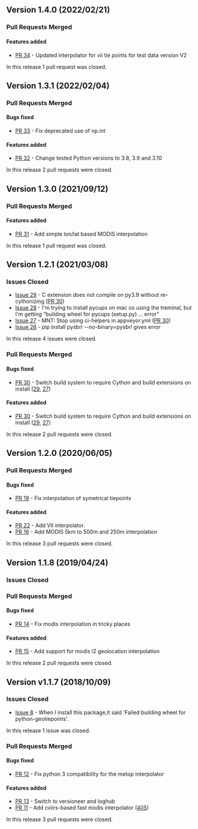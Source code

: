 ## Version 1.4.0 (2022/02/21)


### Pull Requests Merged

#### Features added

* [PR 34](https://github.com/pytroll/python-geotiepoints/pull/34) - Updated interpolator for vii tie points for test data version V2 

In this release 1 pull request was closed.


## Version 1.3.1 (2022/02/04)

### Pull Requests Merged

#### Bugs fixed

* [PR 33](https://github.com/pytroll/python-geotiepoints/pull/33) - Fix deprecated use of np.int

#### Features added

* [PR 32](https://github.com/pytroll/python-geotiepoints/pull/32) - Change tested Python versions to 3.8, 3.9 and 3.10

In this release 2 pull requests were closed.


## Version 1.3.0 (2021/09/12)

### Pull Requests Merged

#### Features added

* [PR 31](https://github.com/pytroll/python-geotiepoints/pull/31) - Add simple lon/lat based MODIS interpolation

In this release 1 pull request was closed.


## Version 1.2.1 (2021/03/08)

### Issues Closed

* [Issue 29](https://github.com/pytroll/python-geotiepoints/issues/29) - C extension does not compile on py3.9 without re-cythonizing ([PR 30](https://github.com/pytroll/python-geotiepoints/pull/30))
* [Issue 28](https://github.com/pytroll/python-geotiepoints/issues/28) - I'm trying to install pycups on mac os using the treminal, but I'm getting “building wheel for pycups (setup.py) … error”
* [Issue 27](https://github.com/pytroll/python-geotiepoints/issues/27) - MNT: Stop using ci-helpers in appveyor.yml ([PR 30](https://github.com/pytroll/python-geotiepoints/pull/30))
* [Issue 26](https://github.com/pytroll/python-geotiepoints/issues/26) - pip install pysbrl --no-binary=pysbrl gives error

In this release 4 issues were closed.

### Pull Requests Merged

#### Bugs fixed

* [PR 30](https://github.com/pytroll/python-geotiepoints/pull/30) - Switch build system to require Cython and build extensions on install ([29](https://github.com/pytroll/python-geotiepoints/issues/29), [27](https://github.com/pytroll/python-geotiepoints/issues/27))

#### Features added

* [PR 30](https://github.com/pytroll/python-geotiepoints/pull/30) - Switch build system to require Cython and build extensions on install ([29](https://github.com/pytroll/python-geotiepoints/issues/29), [27](https://github.com/pytroll/python-geotiepoints/issues/27))

In this release 2 pull requests were closed.


## Version 1.2.0 (2020/06/05)


### Pull Requests Merged

#### Bugs fixed

* [PR 19](https://github.com/pytroll/python-geotiepoints/pull/19) - Fix interpolation of symetrical tiepoints

#### Features added

* [PR 22](https://github.com/pytroll/python-geotiepoints/pull/22) - Add VII interpolator.
* [PR 16](https://github.com/pytroll/python-geotiepoints/pull/16) - Add MODIS 5km to 500m and 250m interpolation

In this release 3 pull requests were closed.


## Version 1.1.8 (2019/04/24)

### Issues Closed

### Pull Requests Merged

#### Bugs fixed

* [PR 14](https://github.com/pytroll/python-geotiepoints/pull/14) - Fix modis interpolation in tricky places

#### Features added

* [PR 15](https://github.com/pytroll/python-geotiepoints/pull/15) - Add support for modis l2 geolocation interpolation

In this release 2 pull requests were closed.


## Version v1.1.7 (2018/10/09)

### Issues Closed

* [Issue 8](https://github.com/pytroll/python-geotiepoints/issues/8) - When I install this package,it said 'Failed building wheel for python-geotiepoints'.

In this release 1 issue was closed.

### Pull Requests Merged

#### Bugs fixed

* [PR 12](https://github.com/pytroll/python-geotiepoints/pull/12) - Fix python 3 compatibility for the metop interpolator

#### Features added

* [PR 13](https://github.com/pytroll/python-geotiepoints/pull/13) - Switch to versioneer and loghub
* [PR 11](https://github.com/pytroll/python-geotiepoints/pull/11) - Add cviirs-based fast modis interpolator ([405](https://github.com/pytroll/satpy/issues/405))

In this release 3 pull requests were closed.
